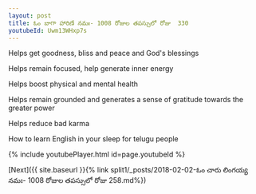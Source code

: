 ```yaml
---
layout: post
title: ఓం బాగా హారిణే నమః- 1008 రోజుల తపస్సులో రోజు  330
youtubeId: Uwm13WHxp7s
---
```

 
 
Helps get goodness, bliss and peace and God's blessings
 
Helps remain focused, help generate inner energy 
 
Helps boost physical and mental health 
 
Helps remain grounded and generates a sense of gratitude towards the greater power 
 
Helps reduce bad karma
 
How to learn English in your sleep for telugu people
 
 
 
 


{% include youtubePlayer.html id=page.youtubeId %}
 
[Next]({{ site.baseurl }}{% link split1/_posts/2018-02-02-ఓం చారు లింగయ్య నమః- 1008 రోజుల తపస్సులో రోజు  258.md%})
 
